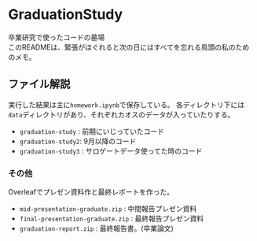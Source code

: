 # GraduationStudy

卒業研究で使ったコードの墓場 <br>
このREADMEは、緊張がほぐれると次の日にはすべてを忘れる鳥頭の私のためのメモ。

## ファイル解説
実行した結果は主に```homework.ipynb```で保存している。
各ディレクトリ下には```data```ディレクトリがあり、それぞれカオスのデータが入っていたりする。
* ```graduation-study``` : 前期にいじっていたコード
* ```graduation-study2```: 9月以降のコード
* ```graduation-study3``` : サロゲートデータ使ってた時のコード


### その他
Overleafでプレゼン資料作と最終レポートを作った。
* ```mid-presentation-graduate.zip``` : 中間報告プレゼン資料
* ```final-presentation-graduate.zip``` : 最終報告プレゼン資料
* ```graduation-report.zip``` : 最終報告書。(卒業論文)
